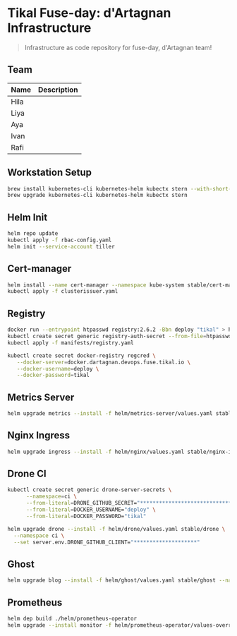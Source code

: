 # Tikal Fuse-day: d'Artagnan Infrastructure

> Infrastructure as code repository for fuse-day, d'Artagnan team!

## Team

Name | Description
-----|-------------
Hila | 
Liya | 
Aya  | 
Ivan | 
Rafi | 

## Workstation Setup

```bash
brew install kubernetes-cli kubernetes-helm kubectx stern --with-short-names
brew upgrade kubernetes-cli kubernetes-helm kubectx stern
```

## Helm Init

```bash
helm repo update
kubectl apply -f rbac-config.yaml
helm init --service-account tiller
```

## Cert-manager

```bash
helm install --name cert-manager --namespace kube-system stable/cert-manager
kubectl apply -f clusterissuer.yaml
```

## Registry

```bash
docker run --entrypoint htpasswd registry:2.6.2 -Bbn deploy "tikal" > htpasswd
kubectl create secret generic registry-auth-secret --from-file=htpasswd=htpasswd --namespace=kube-system
kubectl apply -f manifests/registry.yaml

kubectl create secret docker-registry regcred \
   --docker-server=docker.dartagnan.devops.fuse.tikal.io \
   --docker-username=deploy \
   --docker-password=tikal
```

## Metrics Server

```bash
helm upgrade metrics --install -f helm/metrics-server/values.yaml stable/metrics-server --namespace kube-system
```

## Nginx Ingress

```bash
helm upgrade ingress --install -f helm/nginx/values.yaml stable/nginx-ingress --namespace ingress
```

## Drone CI

```bash
kubectl create secret generic drone-server-secrets \
      --namespace=ci \
      --from-literal=DRONE_GITHUB_SECRET="******************************" \
      --from-literal=DOCKER_USERNAME="deploy" \
      --from-literal=DOCKER_PASSWORD="tikal"

helm upgrade drone --install -f helm/drone/values.yaml stable/drone \
  --namespace ci \
  --set server.env.DRONE_GITHUB_CLIENT="********************"
```

## Ghost

```bash
helm upgrade blog --install -f helm/ghost/values.yaml stable/ghost --namespace default
```

## Prometheus

```bash
helm dep build ./helm/prometheus-operator
helm upgrade --install monitor -f helm/prometheus-operator/values-override.yaml --namespace mon ./helm/prometheus-operator --timeout=900
```
